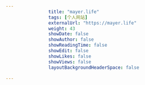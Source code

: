 ---
                title: "mayer.life"
                tags: [个人网站]
                externalUrl: "https://mayer.life"
                weight: 43
                showDate: false
                showAuthor: false
                showReadingTime: false
                showEdit: false
                showLikes: false
                showViews: false
                layoutBackgroundHeaderSpace: false
                ---

